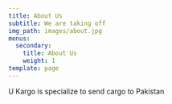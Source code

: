 ```yaml
---
title: About Us
subtitle: We are taking off
img_path: images/about.jpg
menus:
  secondary:
    title: About Us
    weight: 1
template: page
---
```

U Kargo is specialize to send cargo to Pakistan